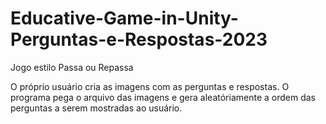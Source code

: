 # Educative-Game-in-Unity-Perguntas-e-Respostas-2023

Jogo estilo Passa ou Repassa

O próprio usuário cria as imagens com as perguntas e respostas. O programa pega o arquivo das imagens e gera aleatóriamente a ordem das perguntas a serem mostradas ao usuário.
